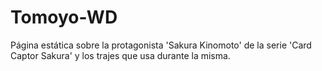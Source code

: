 # Tomoyo-WD

Página estática sobre la protagonista 'Sakura Kinomoto' de la serie 'Card Captor Sakura' y los trajes que usa durante la misma.
